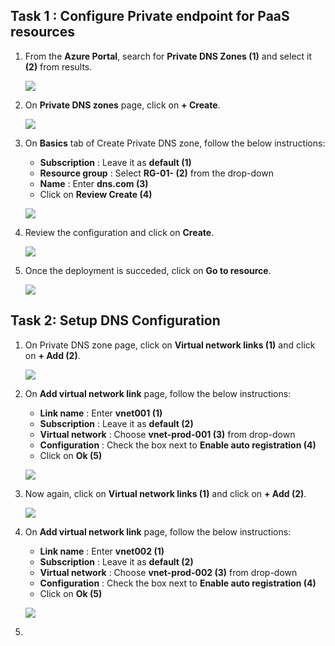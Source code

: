 ## Task 1 : Configure Private endpoint for PaaS resources


1. From the **Azure Portal**, search for **Private DNS Zones (1)** and select it **(2)** from results.

   ![](../media/126.png)

1. On **Private DNS zones** page, click on **+ Create**.

   ![](../media/127.png)

1. On **Basics** tab of Create Private DNS zone, follow the below instructions:

    - **Subscription** : Leave it as **default (1)**
    - **Resource group** : Select **RG-01-<inject key="DeploymentID" enableCopy="false"/> (2)** from the drop-down
    - **Name** : Enter **dns<inject key="DeploymentID" enableCopy="false"/>.com (3)**
    - Click on **Review Create (4)**
  
    ![](../media/128.png)

1. Review the configuration and click on **Create**.

    ![](../media/129.png)

1. Once the deployment is succeded, click on **Go to resource**.

    ![](../media/130.png)

## Task 2: Setup DNS Configuration

1. On Private DNS zone page, click on **Virtual network links (1)** and click on **+ Add (2)**.

    ![](../media/131.png)

1. On **Add virtual network link** page, follow the below instructions:

   - **Link name** : Enter **vnet001 (1)**
   - **Subscription** : Leave it as **default (2)**
   - **Virtual network** : Choose **vnet-prod-001 (3)** from drop-down
   - **Configuration** : Check the box next to **Enable auto registration (4)**
   - Click on **Ok (5)**
  
    ![](../media/132.png)

1. Now again, click on **Virtual network links (1)** and click on **+ Add (2)**.

    ![](../media/133.png)

1. On **Add virtual network link** page, follow the below instructions:

   - **Link name** : Enter **vnet002 (1)**
   - **Subscription** : Leave it as **default (2)**
   - **Virtual network** : Choose **vnet-prod-002 (3)** from drop-down
   - **Configuration** : Check the box next to **Enable auto registration (4)**
   - Click on **Ok (5)**
  
    ![](../media/134.png)

1. 
